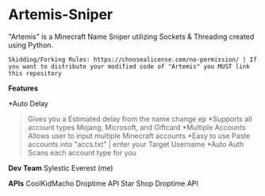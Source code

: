 # Artemis-Sniper
"Artemis" is a Minecraft Name Sniper utilizing Sockets &amp; Threading created using Python.

```Skidding/Forking Rules: https://choosealicense.com/no-permission/ | If you want to distribute your modified code of "Artemis" you MUST link this repository```

**Features**

*Auto Delay 
>Gives you a Estimated delay from the name change ep
*Supports all account types 
>Mojang, Microsoft, and Giftcard
*Multiple Accounts 
>Allows user to input multiple Minecraft accounts
*Easy to use 
>Paste accounts into "accs.txt" | enter your Target Username
*Auto Auth 
>Scans each account type for you

**Dev Team**
Sylestic
Everest (me) 

**APIs**
CoolKidMacho Droptime API
Star Shop Droptime API
